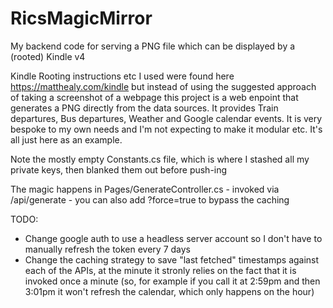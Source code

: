 # RicsMagicMirror
My backend code for serving a PNG file which can be displayed by a (rooted) Kindle v4

Kindle Rooting instructions etc I used were found here https://matthealy.com/kindle but instead of using the suggested approach of taking a screenshot of a webpage this project is a web enpoint that generates a PNG directly from the data sources. It provides Train departures, Bus departures, Weather and Google calendar events. It is very bespoke to my own needs and I'm not expecting to make it modular etc. It's all just here as an example.

Note the mostly empty Constants.cs file, which is where I stashed all my private keys, then blanked them out before push-ing

The magic happens in Pages/GenerateController.cs - invoked via /api/generate - you can also add ?force=true to bypass the caching

TODO:
 - Change google auth to use a headless server account so I don't have to manually refresh the token every 7 days
 - Change the caching strategy to save "last fetched" timestamps against each of the APIs, at the minute it stronly relies on the fact that it is invoked once a minute (so, for example if you call it at 2:59pm and then 3:01pm it won't refresh the calendar, which only happens on the hour)

